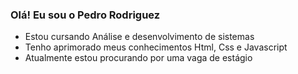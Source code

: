 ### Olá! Eu sou o Pedro Rodriguez

- Estou cursando Análise e desenvolvimento de sistemas
- Tenho aprimorado meus conhecimentos Html, Css e Javascript
- Atualmente estou procurando por uma vaga de estágio
